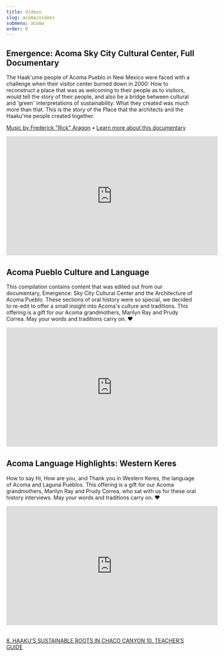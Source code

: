 ```yaml
---
title: Videos
slug: acoma/videos
submenu: acoma
order: 8
---
```


## Emergence: Acoma Sky City Cultural Center, Full Documentary

The Haak'ume people of Acoma Pueblo in New Mexico were faced with a challenge when their visitor center burned down in 2000: How to reconstruct a place that was as welcoming to their people as to visitors, would tell the story of their people, and also be a bridge between cultural and 'green' interpretations of sustainability. What they created was much more than that. This is the story of the Place that the architects and the Haaku'me people created together.

<a href="http://www.frederickaragon.com/" target="_blank">Music by Frederick "Rick" Aragon</a> • <a href="/projects/emergence-sky-city-cultural-center/">Learn more about this documentary</a>

<div class="videoWrapper" style="margin-bottom: 2rem;">
  <iframe width="560" height="315" src="https://www.youtube-nocookie.com/embed/f9gkoxn1Zng" frameborder="0" allow="autoplay; encrypted-media" allowfullscreen loading="lazy"></iframe>
</div>

## Acoma Pueblo Culture and Language

This compilation contains content that was edited out from our documentary, Emergence: Sky City Cultural Center and the Architecture of Acoma Pueblo. These sections of oral history were so special, we decided to re-edit to offer a small insight into Acoma's culture and traditions. This offering is a gift for our Acoma grandmothers, Marilyn Ray and Prudy Correa. May your words and traditions carry on. ♥

<div class="videoWrapper" style="margin-bottom: 2rem;">
  <iframe width="560" height="315" src="https://www.youtube-nocookie.com/embed/mygtBWWpEwI" frameborder="0" allow="autoplay; encrypted-media" allowfullscreen loading="lazy"></iframe>
</div>

## Acoma Language Highlights: Western Keres

How to say Hi, How are you, and Thank you in Western Keres, the language of Acoma and Laguna Pueblos. This offering is a gift for our Acoma grandmothers, Marilyn Ray and Prudy Correa, who sat with us for these oral history interviews. May your words and traditions carry on. ♥

<div class="videoWrapper" style="margin-bottom: 2rem;">
  <iframe width="560" height="315" src="https://www.youtube-nocookie.com/embed/oldamXToXIg" frameborder="0" allow="autoplay; encrypted-media" allowfullscreen loading="lazy"></iframe>
</div>

<nav class="pagination" aria-label="Lesson navigation">
  <a href="/acoma/haakus-sustainable-roots-in-chaco-canyon/"
     class="previous">
     8. HAAKU’S SUSTAINABLE ROOTS IN CHACO CANYON
  </a>
  <a href="/acoma/teachers-guide/"
     class="next">
     10. TEACHER’S GUIDE
  </a>
</nav>
